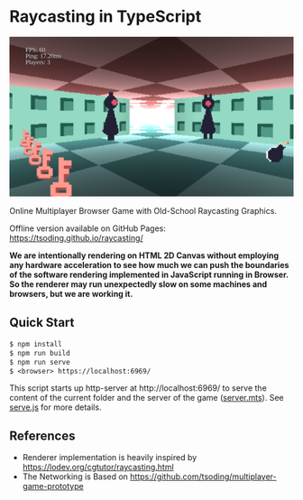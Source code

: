 # Raycasting in TypeScript

![screenshot](./screenshot.png)

Online Multiplayer Browser Game with Old-School Raycasting Graphics.

Offline version available on GitHub Pages: https://tsoding.github.io/raycasting/

**We are intentionally rendering on HTML 2D Canvas without employing
any hardware acceleration to see how much we can push the boundaries
of the software rendering implemented in JavaScript running in
Browser. So the renderer may run unexpectedly slow on some machines
and browsers, but we are working it.**

## Quick Start

```console
$ npm install
$ npm run build
$ npm run serve
$ <browser> https://localhost:6969/
```

This script starts up http-server at http://localhost:6969/ to serve the content of the current folder and the server of the game ([server.mts](./server.mts)). See [serve.js](./serve.js) for more details.

## References

- Renderer implementation is heavily inspired by https://lodev.org/cgtutor/raycasting.html
- The Networking is Based on https://github.com/tsoding/multiplayer-game-prototype
